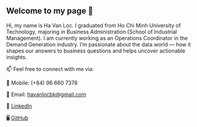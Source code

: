 ## Welcome to my page 👋

Hi, my name is Ha Van Loc. I graduated from Ho Chi Minh University of Technology, majoring in Business Administration (School of Industrial Management).
I am currently working as an Operations Coordinator in the Demand Generation industry. I’m passionate about the data world — how it shapes our answers to business questions and helps uncover actionable insights.

📫 Feel free to connect with me via:

📱 Mobile: (+84) 96 660 7378

📧 Email: havanlocbk@gmail.com

💼 [LinkedIn]([url](https://www.linkedin.com/in/havanlocbk/))

🖥️ [GitHub]([url](https://github.com/havanlocbk))

<!--
**havanlocbk/havanlocbk** is a ✨ _special_ ✨ repository because its `README.md` (this file) appears on your GitHub profile.

Here are some ideas to get you started:

- 🔭 I’m currently working on ...
- 🌱 I’m currently learning ...
- 👯 I’m looking to collaborate on ...
- 🤔 I’m looking for help with ...
- 💬 Ask me about ...
- 📫 How to reach me: ...
- 😄 Pronouns: ...
- ⚡ Fun fact: ...
-->
